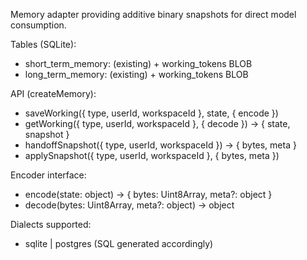 Memory adapter providing additive binary snapshots for direct model consumption.

Tables (SQLite):

- short_term_memory: (existing) + working_tokens BLOB
- long_term_memory: (existing) + working_tokens BLOB

API (createMemory):

- saveWorking({ type, userId, workspaceId }, state, { encode })
- getWorking({ type, userId, workspaceId }, { decode }) → { state, snapshot }
- handoffSnapshot({ type, userId, workspaceId }) → { bytes, meta }
- applySnapshot({ type, userId, workspaceId }, { bytes, meta })

Encoder interface:

- encode(state: object) → { bytes: Uint8Array, meta?: object }
- decode(bytes: Uint8Array, meta?: object) → object

Dialects supported:

- sqlite | postgres (SQL generated accordingly)
